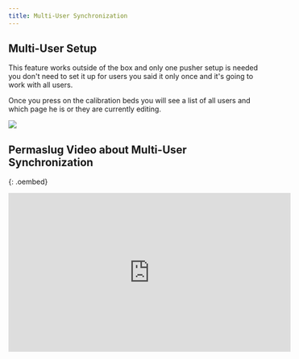 ```yaml
---
title: Multi-User Synchronization
---
```


## Multi-User Setup

This feature works outside of the box and only one pusher setup is needed you don't need to set it up for users you said it only once and it's going to work with all users.

Once you press on the calibration beds you will see a list of all users and which page he is or they are currently editing.

![](../../img/sync-indicator.png)

## Permaslug Video about Multi-User Synchronization

{: .oembed}
<iframe width="560" height="315" src="https://www.youtube.com/embed/FrF6IqgUJ9U" title="YouTube video player" frameborder="0" allow="accelerometer; autoplay; clipboard-write; encrypted-media; gyroscope; picture-in-picture; web-share" allowfullscreen></iframe>